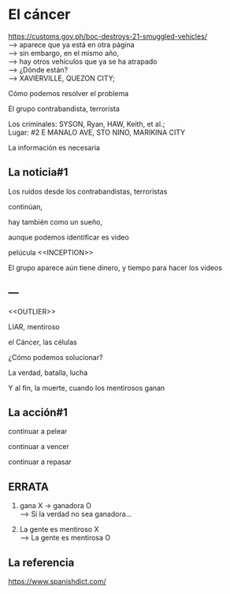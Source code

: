 # El cáncer

https://customs.gov.ph/boc-destroys-21-smuggled-vehicles/<br/>
—> aparece que ya está en otra página<br/>
—> sin embargo, en el mismo año, <br/>
—> hay otros vehículos que ya se ha atrapado<br/>
—> ¿Dónde están?<br/>
—> XAVIERVILLE, QUEZON CITY;


Cómo podemos resolver el problema 

El grupo contrabandista, terrorista

Los criminales: SYSON, Ryan, HAW, Keith, et al.;  
Lugar: #2 E MANALO AVE, STO NINO, MARIKINA CITY

La información es necesaria

## La noticia#1

Los ruidos desde los contrabandistas, terroristas

continúan, 

hay también como un sueño, 

aunque podemos identificar es video

pelúcula \<<INCEPTION\>>

El grupo aparece aún tiene dinero, y tiempo para hacer los videos

## — 

\<<OUTLIER\>>

LIAR, mentiroso

el Cáncer, las células

¿Cómo podemos solucionar?

La verdad, batalla, lucha

Y al fin, la muerte, cuando los mentirosos ganan
  
## La acción#1

continuar a pelear

continuar a vencer

continuar a repasar

## ERRATA
  
1) gana X -> ganadora O<br/>
  --> Si la verdad no sea ganadora...
  
2) La gente es mentiroso X<br/>
--> La gente es mentirosa O
  
## La referencia

https://www.spanishdict.com/

